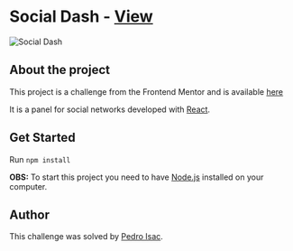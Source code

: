 # Social Dash - [View](https://pedro-isacss.github.io/portfolio/frontend/social-dash/build/index.html)

![Social Dash](https://i.pinimg.com/564x/de/7f/b4/de7fb4c7a4cf7188ea9aefd962bb6160.jpg)

## About the project
This project is a challenge from the Frontend Mentor and is available [here](https://www.frontendmentor.io/challenges/social-media-dashboard-with-theme-switcher-6oY8ozp_H)

It is a panel for social networks developed with [React](https://pt-br.reactjs.org/).

## Get Started
Run `npm install`

**OBS:** To start this project you need to have [Node.js](https://nodejs.org/en/) installed on your computer.

## Author
This challenge was solved by [Pedro Isac](https://linktr.ee/ss.pedroisac).
